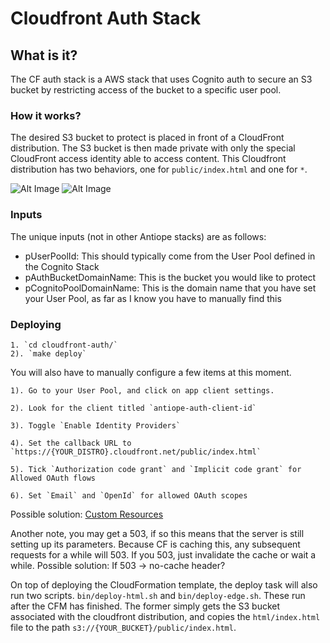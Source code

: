 # Cloudfront Auth Stack


## What is it?

The CF auth stack is a AWS stack that uses Cognito auth to secure an S3 bucket by restricting access of the bucket to a specific user pool.

### How it works?
The desired S3 bucket to protect is placed in front of a CloudFront distribution. The S3 bucket is then made private with only the special CloudFront access identity able to access content. This Cloudfront distribution has two behaviors, one for `public/index.html` and one for `*`.

![Alt Image](https://user-images.githubusercontent.com/14262055/49660211-0aa9f300-fa14-11e8-91fd-8c86e9ae746b.png)
![Alt Image](https://user-images.githubusercontent.com/14262055/49660212-0aa9f300-fa14-11e8-9d59-901eced101dc.png)


### Inputs
The unique inputs (not in other Antiope stacks) are as follows:

- pUserPoolId: This should typically come from the User Pool defined in the Cognito Stack
- pAuthBucketDomainName: This is the bucket you would like to protect
- pCognitoPoolDomainName: This is the domain name that you have set your User Pool, as far as I know you have to manually find this

### Deploying
    1. `cd cloudfront-auth/`
    2). `make deploy`

You will also have to manually configure a few items at this moment.

    1). Go to your User Pool, and click on app client settings.
    
    2). Look for the client titled `antiope-auth-client-id`
    
    3). Toggle `Enable Identity Providers`
    
    4). Set the callback URL to `https://{YOUR_DISTRO}.cloudfront.net/public/index.html`
    
    5). Tick `Authorization code grant` and `Implicit code grant` for Allowed OAuth flows
    
    6). Set `Email` and `OpenId` for allowed OAuth scopes
Possible solution: [Custom Resources](https://github.com/rosberglinhares/CloudFormationCognitoCustomResources)

Another note, you may get a 503, if so this means that the server is still setting up its parameters. Because CF is caching this, any subsequent requests for a while will 503. If you 503, just invalidate the cache or wait a while.
Possible solution: If 503 -> no-cache header?

On top of deploying the CloudFormation template, the deploy task will also run two scripts. `bin/deploy-html.sh` and `bin/deploy-edge.sh`. These run after the CFM has finished. The former simply gets the S3 bucket associated with the cloudfront distribution, and copies the `html/index.html` file to the path `s3://{YOUR_BUCKET}/public/index.html`.
